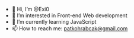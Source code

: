 - 👋 Hi, I’m @Exi0
- 👀 I’m interested in Front-end Web development
- 🌱 I’m currently learning JavaScript
- 📫 How to reach me: patkohrabcak@gmail.com

<!---
Exi0/Exi0 is a ✨ special ✨ repository because its `README.md` (this file) appears on your GitHub profile.
You can click the Preview link to take a look at your changes.
--->
